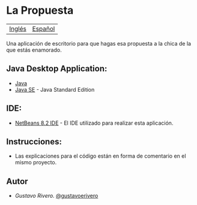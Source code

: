 # La Propuesta

<table>
    <tr>
        <!-- Do not translate this table -->
        <td><a href="./README.md"> Inglés </a></td>
        <td><a href="./README-ES.md"> Español </a></td>
    </tr>
</table>


Una aplicación de escritorio para que hagas esa propuesta a la chica de la que estás enamorado.

## Java Desktop Application:

* [Java](https://www.java.com/es/download/)
* [Java SE](https://www.oracle.com/java/technologies/javase-downloads.html#javasejdk) - Java Standard Edition

## IDE:

* [NetBeans 8.2 IDE](https://netbeans.org/downloads/8.2/rc/) - El IDE utilizado para realizar esta aplicación.

## Instrucciones:

* Las explicaciones para el código están en forma de comentario en el mismo proyecto.

## Autor

* *Gustavo Rivero.* [@gustavoerivero](https://github.com/gustavoerivero)
